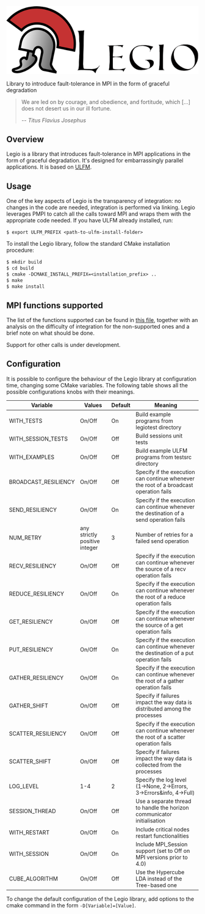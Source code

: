 <img src="./Legio.svg">

Library to introduce fault-tolerance in MPI in the form of graceful degradation

> We are led on by courage, and obedience, and fortitude, which [...] does not desert us in our ill fortune.
>
> -- <cite>Titus Flavius Josephus</cite>

## Overview

Legio is a library that introduces fault-tolerance in MPI applications in the form of graceful degradation. It's designed for embarrassingly parallel applications. It is based on [ULFM](http://journals.sagepub.com/doi/10.1177/1094342013488238).

## Usage

One of the key aspects of Legio is the transparency of integration: no changes in the code are needed, integration is performed via linking. Legio leverages PMPI to catch all the calls toward MPI and wraps them with the appropriate code needed.
If you have ULFM already installed, run:

    $ export ULFM_PREFIX <path-to-ulfm-install-folder>

To install the Legio library, follow the standard CMake installation procedure:

    $ mkdir build
    $ cd build
    $ cmake -DCMAKE_INSTALL_PREFIX=<installation_prefix> ..
    $ make
    $ make install

## MPI functions supported

The list of the functions supported can be found in [this file](./calls_support.csv), together with an analysis on the difficulty of integration for the non-supported ones and a brief note on what should be done.

Support for other calls is under development.

## Configuration

It is possible to configure the behaviour of the Legio library at configuration time, changing some CMake variables. The following table shows all the possible configurations knobs with their meanings.

| Variable             | Values                        | Default | Meaning                                                                                  |
|----------------------|-------------------------------|---------|------------------------------------------------------------------------------------------|
| WITH_TESTS           | On/Off                        | On      | Build example programs from legiotest directory                                          |
| WITH_SESSION_TESTS   | On/Off                        | Off     | Build sessions unit tests                                                                |
| WITH_EXAMPLES        | On/Off                        | Off     | Build example ULFM programs from testsrc directory                                       |
| BROADCAST_RESILIENCY | On/Off                        | Off     | Specify if the execution can continue whenever the root of a broadcast operation fails   |
| SEND_RESILIENCY      | On/Off                        | On      | Specify if the execution can continue whenever the destination of a send operation fails |
| NUM_RETRY            | any strictly positive integer | 3       | Number of retries for a failed send operation                                            |
| RECV_RESILIENCY      | On/Off                        | Off     | Specify if the execution can continue whenever the source of a recv operation fails      |
| REDUCE_RESILIENCY    | On/Off                        | On      | Specify if the execution can continue whenever the root of a reduce operation fails      |
| GET_RESILIENCY       | On/Off                        | Off     | Specify if the execution can continue whenever the source of a get operation fails       |
| PUT_RESILIENCY       | On/Off                        | On      | Specify if the execution can continue whenever the destination of a put operation fails  |
| GATHER_RESILIENCY    | On/Off                        | On      | Specify if the execution can continue whenever the root of a gather operation fails      |
| GATHER_SHIFT         | On/Off                        | Off     | Specify if failures impact the way data is distributed among the processes               |
| SCATTER_RESILIENCY   | On/Off                        | Off     | Specify if the execution can continue whenever the root of a scatter operation fails     |
| SCATTER_SHIFT        | On/Off                        | Off     | Specify if failures impact the way data is collected from the processes                  |
| LOG_LEVEL            | 1-4                           | 2       | Specify the log level (1->None, 2->Errors, 3->Errors&info, 4->Full)                      |
| SESSION_THREAD       | On/Off                        | Off     | Use a separate thread to handle the horizon communicator initialisation                  |
| WITH_RESTART         | On/Off                        | On      | Include critical nodes restart functionalities                                           |
| WITH_SESSION         | On/Off                        | On      | Include MPI_Session support (set to Off on MPI versions prior to 4.0)                    |
| CUBE_ALGORITHM       | On/Off                        | Off     | Use the Hypercube LDA instead of the Tree-based one                                      |

To change the default configuration of the Legio library, add options to the cmake command in the form `-D[Variable]=[Value]`.